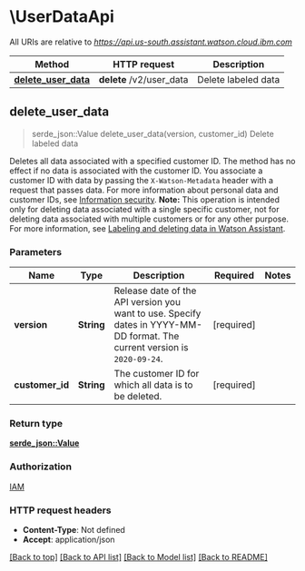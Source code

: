 # \UserDataApi

All URIs are relative to *https://api.us-south.assistant.watson.cloud.ibm.com*

Method | HTTP request | Description
------------- | ------------- | -------------
[**delete_user_data**](UserDataApi.md#delete_user_data) | **delete** /v2/user_data | Delete labeled data



## delete_user_data

> serde_json::Value delete_user_data(version, customer_id)
Delete labeled data

Deletes all data associated with a specified customer ID. The method has no effect if no data is associated with the customer ID.   You associate a customer ID with data by passing the `X-Watson-Metadata` header with a request that passes data. For more information about personal data and customer IDs, see [Information security](https://cloud.ibm.com/docs/assistant?topic=assistant-information-security#information-security).  **Note:** This operation is intended only for deleting data associated with a single specific customer, not for deleting data associated with multiple customers or for any other purpose. For more information, see [Labeling and deleting data in Watson Assistant](https://cloud.ibm.com/docs/assistant?topic=assistant-information-security#information-security-gdpr-wa).

### Parameters


Name | Type | Description  | Required | Notes
------------- | ------------- | ------------- | ------------- | -------------
**version** | **String** | Release date of the API version you want to use. Specify dates in YYYY-MM-DD format. The current version is `2020-09-24`. | [required] |
**customer_id** | **String** | The customer ID for which all data is to be deleted. | [required] |

### Return type

[**serde_json::Value**](serde_json::Value.md)

### Authorization

[IAM](../README.md#IAM)

### HTTP request headers

- **Content-Type**: Not defined
- **Accept**: application/json

[[Back to top]](#) [[Back to API list]](../README.md#documentation-for-api-endpoints) [[Back to Model list]](../README.md#documentation-for-models) [[Back to README]](../README.md)


